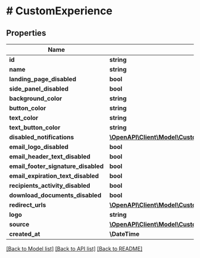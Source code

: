 # # CustomExperience

## Properties

Name | Type | Description | Notes
------------ | ------------- | ------------- | -------------
**id** | **string** |  | [readonly]
**name** | **string** |  | [optional]
**landing_page_disabled** | **bool** |  |
**side_panel_disabled** | **bool** |  |
**background_color** | **string** |  |
**button_color** | **string** |  |
**text_color** | **string** |  |
**text_button_color** | **string** |  |
**disabled_notifications** | [**\OpenAPI\Client\Model\CustomExperienceDisabledNotificationsType[]**](CustomExperienceDisabledNotificationsType.md) |  |
**email_logo_disabled** | **bool** |  |
**email_header_text_disabled** | **bool** |  |
**email_footer_signature_disabled** | **bool** |  |
**email_expiration_text_disabled** | **bool** |  |
**recipients_activity_disabled** | **bool** |  |
**download_documents_disabled** | **bool** |  |
**redirect_urls** | [**\OpenAPI\Client\Model\CustomExperienceRedirectUrls**](CustomExperienceRedirectUrls.md) |  |
**logo** | **string** |  |
**source** | [**\OpenAPI\Client\Model\CustomExperienceSource**](CustomExperienceSource.md) |  |
**created_at** | **\DateTime** |  |

[[Back to Model list]](../../README.md#models) [[Back to API list]](../../README.md#endpoints) [[Back to README]](../../README.md)
